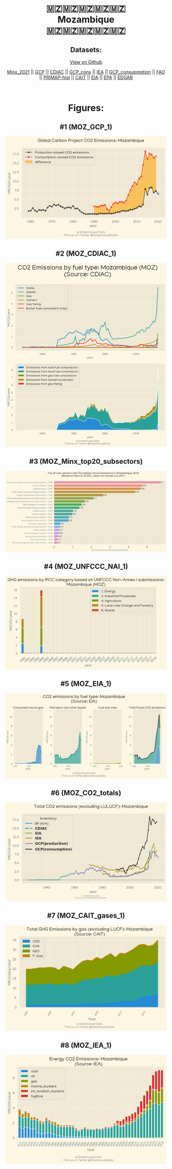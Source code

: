 
<center>
<h1 align="center">
🇲🇿🇲🇿🇲🇿🇲🇿🇲🇿
<br>
Mozambique
<br>
🇲🇿🇲🇿🇲🇿🇲🇿🇲🇿
</h1>
<h2>Datasets:</h2>
<p><a href="https://github.com/dquintani/Greenhouse-Data/tree/master/country_data/MOZ_Mozambique/data">View on Github</a>
<br></p><p><a href="data/MOZ_Minx_2021.csv">Minx_2021</a> || <a href="data/MOZ_GCP.csv">GCP</a> || <a href="data/MOZ_CDIAC.csv">CDIAC</a> || <a href="data/MOZ_GCP_cons.csv">GCP_cons</a> || <a href="data/MOZ_IEA.csv">IEA</a> || <a href="data/MOZ_GCP_consupmption.csv">GCP_consupmption</a> || <a href="data/MOZ_FAO.csv">FAO</a> || <a href="data/MOZ_PRIMAP-hist.csv">PRIMAP-hist</a> || <a href="data/MOZ_CAIT.csv">CAIT</a> || <a href="data/MOZ_EIA.csv">EIA</a> || <a href="data/MOZ_EPA.csv">EPA</a> || <a href="data/MOZ_EDGAR.csv">EDGAR</a></p><p><br></p>
<h1>Figures:</h1><h2>#1 (MOZ_GCP_1)</h2>
<p><img alt="" src="figures/MOZ_GCP_1.png" /></p><h2>#2 (MOZ_CDIAC_1)</h2>
<p><img alt="" src="figures/MOZ_CDIAC_1.png" /></p><h2>#3 (MOZ_Minx_top20_subsectors)</h2>
<p><img alt="" src="figures/MOZ_Minx_top20_subsectors.png" /></p><h2>#4 (MOZ_UNFCCC_NAI_1)</h2>
<p><img alt="" src="figures/MOZ_UNFCCC_NAI_1.png" /></p><h2>#5 (MOZ_EIA_1)</h2>
<p><img alt="" src="figures/MOZ_EIA_1.png" /></p><h2>#6 (MOZ_CO2_totals)</h2>
<p><img alt="" src="figures/MOZ_CO2_totals.png" /></p><h2>#7 (MOZ_CAIT_gases_1)</h2>
<p><img alt="" src="figures/MOZ_CAIT_gases_1.png" /></p><h2>#8 (MOZ_IEA_1)</h2>
<p><img alt="" src="figures/MOZ_IEA_1.png" /></p>